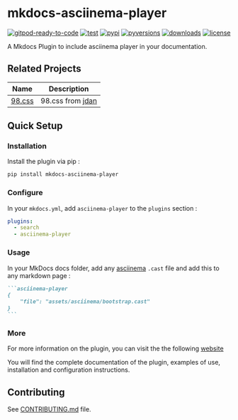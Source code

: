 # mkdocs-asciinema-player

[![gitpod-ready-to-code](https://img.shields.io/badge/gitpod-ready--to--code-blue?logo=gitpod)](https://gitpod.io/#https://github.com/pa-decarvalho/mkdocs-asciinema-player)
[![test](https://github.com/pa-decarvalho/mkdocs-asciinema-player/workflows/test/badge.svg)](https://github.com/pa-decarvalho/mkdocs-asciinema-player/actions)
[![pypi](https://img.shields.io/pypi/v/mkdocs-asciinema-player.svg)](https://pypi.org/project/mkdocs-asciinema-player/)
[![pyversions](https://img.shields.io/pypi/pyversions/mkdocs-asciinema-player.svg)](https://pypi.python.org/pypi/mkdocs-asciinema-player)
[![downloads](https://img.shields.io/pypi/dm/mkdocs-asciinema-player.svg)](https://pypi.org/project/mkdocs-asciinema-player/)
[![license](https://img.shields.io/pypi/l/mkdocs-asciinema-player.svg)](https://pypi.python.org/pypi/mkdocs-asciinema-player)

A Mkdocs Plugin to include asciinema player in your documentation.

## Related Projects

| Name                                                                                            | Description                                                            |
|-------------------------------------------------------------------------------------------------|------------------------------------------------------------------------|
| [98.css](https://github.com/jdan/98.css)                                                        | 98.css from [jdan](https://github.com/jdan)                            |

## Quick Setup

### Installation

Install the plugin via pip :

```sh
pip install mkdocs-asciinema-player
```

### Configure

In your `mkdocs.yml`, add `asciinema-player` to the `plugins` section :

```yaml
plugins:
  - search
  - asciinema-player
```

### Usage

In your MkDocs docs folder, add any [asciinema](https://asciinema.org/) `.cast` file and add this to any markdown page :

````markdown
```asciinema-player
{
    "file": "assets/asciinema/bootstrap.cast"
}
```
````

### More

For more information on the plugin, you can visit the the following [website](https://pa-decarvalho.github.io/mkdocs-asciinema-player/)

You will find the complete documentation of the plugin, examples of use, installation and configuration instructions.

## Contributing

See [CONTRIBUTING.md](https://github.com/pa-decarvalho/mkdocs-asciinema-player/blob/main/CONTRIBUTING.md) file.
